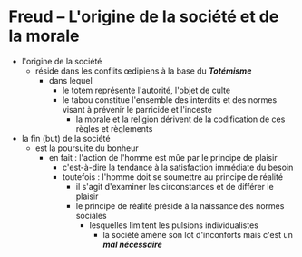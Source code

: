 # Freud – L'origine de la société et de la morale

- l'origine de la société
  - réside dans les conflits œdipiens à la base du ***Totémisme***
    - dans lequel
      - le totem représente l'autorité, l'objet de culte
      - le tabou constitue l'ensemble des interdits et des normes visant à prévenir le parricide et l'inceste
        - la morale et la religion dérivent de la codification de ces règles et règlements
- la fin (but) de la société
  - est la poursuite du bonheur
    - en fait : l'action de l'homme est mûe par le principe de plaisir
      - c'est-à-dire la tendance à la satisfaction immédiate du besoin
      - toutefois : l'homme doit se soumettre au principe de réalité
        - il s'agit d'examiner les circonstances et de différer le plaisir
        - le principe de réalité préside à la naissance des normes sociales
          - lesquelles limitent les pulsions individualistes
            - la société amène son lot d'inconforts mais c'est un ***mal nécessaire***